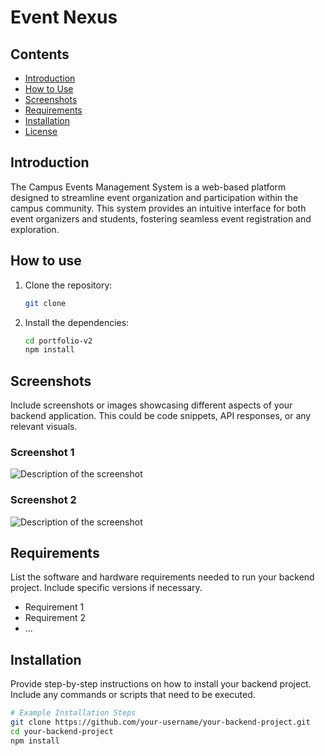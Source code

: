 # Event Nexus

## Contents
- [Introduction](#introduction)
- [How to Use](#how-to-use)
- [Screenshots](#screenshots)
- [Requirements](#requirements)
- [Installation](#installation)
- [License](#license)

## Introduction
The Campus Events Management System is a web-based platform designed to streamline event organization and participation within the campus community. This system provides an intuitive interface for both event organizers and students, fostering seamless event registration and exploration.

## How to use
1. Clone the repository:

   ```bash
   git clone 

2. Install the dependencies:

    ```bash
    cd portfolio-v2
    npm install


## Screenshots
Include screenshots or images showcasing different aspects of your backend application. This could be code snippets, API responses, or any relevant visuals.

### Screenshot 1
![Description of the screenshot](path/to/screenshot1.png)

### Screenshot 2
![Description of the screenshot](path/to/screenshot2.png)

## Requirements
List the software and hardware requirements needed to run your backend project. Include specific versions if necessary.

- Requirement 1
- Requirement 2
- ...

## Installation
Provide step-by-step instructions on how to install your backend project. Include any commands or scripts that need to be executed.

```bash
# Example Installation Steps
git clone https://github.com/your-username/your-backend-project.git
cd your-backend-project
npm install
